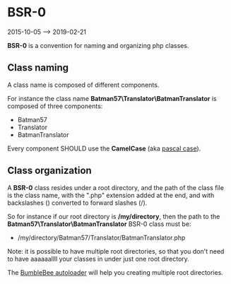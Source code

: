 BSR-0
=============
2015-10-05 --> 2019-02-21



**BSR-0** is a convention for naming and organizing php classes.



Class naming
-----------------
A class name is composed of different components.


For instance the class name **Batman57\Translator\BatmanTranslator** is composed of three components:

- Batman57
- Translator
- BatmanTranslator


Every component SHOULD use the **CamelCase** (aka [pascal case](https://github.com/lingtalfi/ConventionGuy/blob/master/nomenclature.stringCases.eng.md#pascalcase)).



Class organization
-----------------

A **BSR-0** class resides under a root directory,
and the path of the class file is the class name, with the ".php" extension added at the end, and with backslashes (\) converted to forward slashes (/). 


So for instance if our root directory is **/my/directory**, then the path to the **Batman57\Translator\BatmanTranslator** BSR-0 class must be:

- /my/directory/Batman57/Translator/BatmanTranslator.php


Note: it is possible to have multiple root directories, so that you don't need to have aaaaaallll your classes in under just one root directory.

The [BumbleBee autoloader](https://github.com/lingtalfi/BumbleBee) will help you creating multiple root directories.